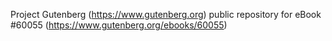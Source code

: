 Project Gutenberg (https://www.gutenberg.org) public repository for eBook #60055 (https://www.gutenberg.org/ebooks/60055)
